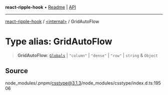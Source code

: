 **react-ripple-hook** • [Readme](../../README.md) \| [API](../../globals.md)

---

[react-ripple-hook](../../README.md) / [\<internal\>](../README.md) / GridAutoFlow

# Type alias: GridAutoFlow

> **GridAutoFlow**: [`Globals`](Globals.md) \| `"column"` \| `"dense"` \| `"row"` \| `string` & `Object`

## Source

node_modules/.pnpm/csstype@3.1.3/node_modules/csstype/index.d.ts:19506
